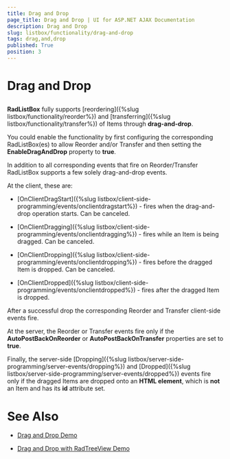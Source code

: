 ```yaml
---
title: Drag and Drop
page_title: Drag and Drop | UI for ASP.NET AJAX Documentation
description: Drag and Drop
slug: listbox/functionality/drag-and-drop
tags: drag,and,drop
published: True
position: 3
---
```


# Drag and Drop



## 

__RadListBox__ fully supports [reordering]({%slug listbox/functionality/reorder%}) and [transferring]({%slug listbox/functionality/transfer%}) of Items through __drag-and-drop__.

You could enable the functionality by first configuring the corresponding RadListBox(es) to allow Reorder and/or Transfer and then setting the __EnableDragAndDrop__ property to __true__.

In addition to all corresponding events that fire on Reorder/Transfer RadListBox supports a few solely drag-and-drop events.

At the client, these are:

* [OnClientDragStart]({%slug listbox/client-side-programming/events/onclientdragstart%}) - fires when the drag-and-drop operation starts. Can be canceled.

* [OnClientDragging]({%slug listbox/client-side-programming/events/onclientdragging%}) - fires while an Item is being dragged. Can be canceled.

* [OnClientDropping]({%slug listbox/client-side-programming/events/onclientdropping%}) - fires before the dragged Item is dropped. Can be canceled.

* [OnClientDropped]({%slug listbox/client-side-programming/events/onclientdropped%}) - fires after the dragged Item is dropped.



After a successful drop the corresponding Reorder and Transfer client-side events fire.

At the server, the Reorder or Transfer events fire only if the __AutoPostBackOnReorder__ or __AutoPostBackOnTransfer__ properties are set to __true__.

Finally, the server-side [Dropping]({%slug listbox/server-side-programming/server-events/dropping%}) and [Dropped]({%slug listbox/server-side-programming/server-events/dropped%}) events fire only if the dragged Items are dropped onto an __HTML element__, which is __not__ an Item and has its __id__ attribute set.



# See Also

 * [Drag and Drop Demo](http://demos.telerik.com/aspnet-ajax/listbox/examples/functionality/draganddrop/defaultcs.aspx)

 * [Drag and Drop with RadTreeView Demo](http://demos.telerik.com/aspnet-ajax/listbox/examples/applicationscenarios/treeviewdraganddrop/defaultcs.aspx)
